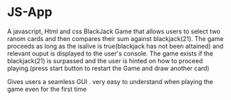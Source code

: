 # JS-App
A javascript, Html  and  css BlackJack Game that allows users to  select two ranom cards and  then compares their sum  against blackjack(21). The game proceeds as long as the isalive is true(blackjack has not been attained) and relevant ouput  is displayed to  the user's console. The game exists if the blackjack(21) is surpassed and the user is hinted on how to proceed playing.(press  start button to restart the Game  and draw another card)

Gives  users a seamless GUI . very easy to understand when playing the game even for the first time


